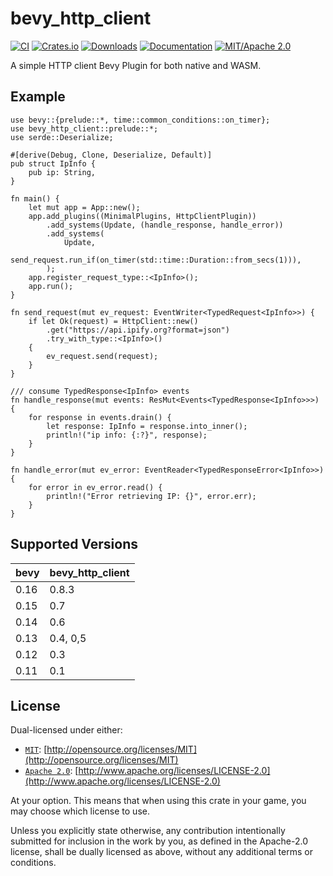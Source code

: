 # bevy_http_client

[![CI](https://github.com/foxzool/bevy_http_client/workflows/CI/badge.svg)](https://github.com/foxzool/bevy_http_client/actions)
[![Crates.io](https://img.shields.io/crates/v/bevy_http_client)](https://crates.io/crates/bevy_http_client)
[![Downloads](https://img.shields.io/crates/d/bevy_http_client)](https://crates.io/crates/bevy_http_client)
[![Documentation](https://docs.rs/bevy_http_client/badge.svg)](https://docs.rs/bevy_http_client)
[![MIT/Apache 2.0](https://img.shields.io/badge/license-MIT%2FApache-blue.svg)](https://github.com/Seldom-SE/seldom_pixel#license)

A simple HTTP client Bevy Plugin for both native and WASM.

## Example

```rust, no_run
use bevy::{prelude::*, time::common_conditions::on_timer};
use bevy_http_client::prelude::*;
use serde::Deserialize;

#[derive(Debug, Clone, Deserialize, Default)]
pub struct IpInfo {
    pub ip: String,
}

fn main() {
    let mut app = App::new();
    app.add_plugins((MinimalPlugins, HttpClientPlugin))
        .add_systems(Update, (handle_response, handle_error))
        .add_systems(
            Update,
            send_request.run_if(on_timer(std::time::Duration::from_secs(1))),
        );
    app.register_request_type::<IpInfo>();
    app.run();
}

fn send_request(mut ev_request: EventWriter<TypedRequest<IpInfo>>) {
    if let Ok(request) = HttpClient::new()
        .get("https://api.ipify.org?format=json")
        .try_with_type::<IpInfo>()
    {
        ev_request.send(request);
    }
}

/// consume TypedResponse<IpInfo> events
fn handle_response(mut events: ResMut<Events<TypedResponse<IpInfo>>>) {
    for response in events.drain() {
        let response: IpInfo = response.into_inner();
        println!("ip info: {:?}", response);
    }
}

fn handle_error(mut ev_error: EventReader<TypedResponseError<IpInfo>>) {
    for error in ev_error.read() {
        println!("Error retrieving IP: {}", error.err);
    }
}

```

## Supported Versions

| bevy | bevy_http_client |
|------|------------------|
| 0.16 | 0.8.3            |
| 0.15 | 0.7              |
| 0.14 | 0.6              |
| 0.13 | 0.4, 0,5         |
| 0.12 | 0.3              |
| 0.11 | 0.1              |

## License

Dual-licensed under either:

- [`MIT`](LICENSE-MIT): [http://opensource.org/licenses/MIT](http://opensource.org/licenses/MIT)
- [`Apache 2.0`](LICENSE-APACHE): [http://www.apache.org/licenses/LICENSE-2.0](http://www.apache.org/licenses/LICENSE-2.0)

At your option. This means that when using this crate in your game, you may choose which license to use.

Unless you explicitly state otherwise, any contribution intentionally submitted for inclusion in the work by you, as
defined in the Apache-2.0 license, shall be dually licensed as above, without any additional terms or conditions.
